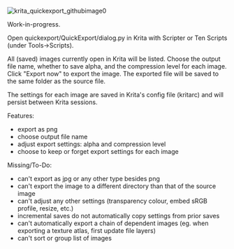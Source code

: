 ![krita_quickexport_githubimage0](https://github.com/user-attachments/assets/d1c9205f-518a-423a-90d4-5683f8cee8ca)

Work-in-progress.

Open quickexport/QuickExport/dialog.py in Krita with Scripter or Ten Scripts (under Tools->Scripts).

All (saved) images currently open in Krita will be listed.
Choose the output file name, whether to save alpha, and the compression level for each image.
Click "Export now" to export the image. The exported file will be saved to the same folder as the source file.

The settings for each image are saved in Krita's config file (kritarc) and will persist between Krita sessions.

Features:
- export as png
- choose output file name
- adjust export settings: alpha and compression level
- choose to keep or forget export settings for each image

Missing/To-Do:
- can't export as jpg or any other type besides png
- can't export the image to a different directory than that of the source image
- can't adjust any other settings (transparency colour, embed sRGB profile, resize, etc.)
- incremental saves do not automatically copy settings from prior saves
- can't automatically export a chain of dependent images (eg. when exporting a texture atlas, first update file layers)
- can't sort or group list of images
